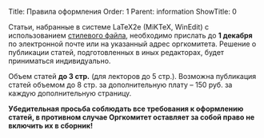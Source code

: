 Title: Правила оформления
Order: 1
Parent: information
ShowTitle: 0

Статьи, набранные в системе LaTeX2e (MiKTeX, WinEdit) с использованием [стилевого файла](https://github.com/vzms-kmm-vsu/vzms-theses/releases/latest/download/vzms_examples.zip), необходимо прислать до **1 декабря** по электронной почте или на указанный адрес оргкомитета. Решение о публикации статей, подготовленных в иных редакторах, будет приниматься индивидуально.

Объем статей **до 3 стр.** (для лекторов до 5 стр.). Возможна публикация статей объемом до 8 стр. за дополнительную плату – 150 руб. за каждую дополнительную страницу.

**Убедительная просьба соблюдать все требования к оформлению статей, в противном случае Оргкомитет оставляет за собой право не включить их в сборник!**
